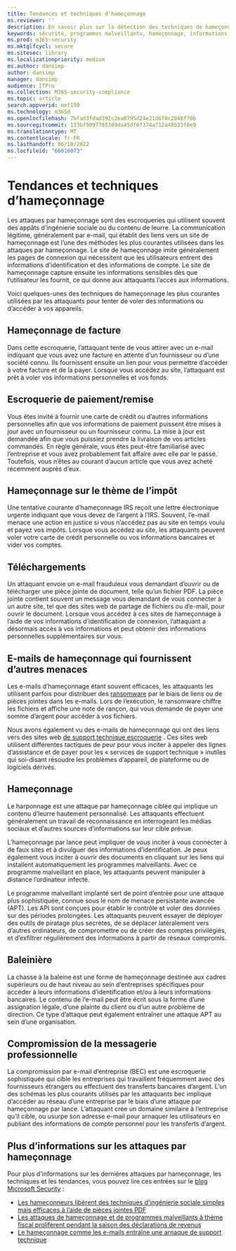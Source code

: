 ```yaml
---
title: Tendances et techniques d’hameçonnage
ms.reviewer: ''
description: En savoir plus sur la détection des techniques de hameçonnage
keywords: sécurité, programmes malveillants, hameçonnage, informations, escroquerie, ingénierie sociale, appât, leurre, protection, tendances, attaque ciblée, harponnage, chasse à la baleine
ms.prod: m365-security
ms.mktglfcycl: secure
ms.sitesec: library
ms.localizationpriority: medium
ms.author: dansimp
author: dansimp
manager: dansimp
audience: ITPro
ms.collection: M365-security-compliance
ms.topic: article
search.appverid: met150
ms.technology: m365d
ms.openlocfilehash: 7bfad3fdad392c2ea0795d24e21d6f8c2848f70b
ms.sourcegitcommit: 133bf9097785309da45df6f374a712a48b33f8e9
ms.translationtype: MT
ms.contentlocale: fr-FR
ms.lasthandoff: 06/10/2022
ms.locfileid: "66016073"
---
```

# <a name="phishing-trends-and-techniques"></a>Tendances et techniques d’hameçonnage

Les attaques par hameçonnage sont des escroqueries qui utilisent souvent des appâts d’ingénierie sociale ou du contenu de leurre. La communication légitime, généralement par e-mail, qui établit des liens vers un site de hameçonnage est l’une des méthodes les plus courantes utilisées dans les attaques par hameçonnage. Le site de hameçonnage imite généralement les pages de connexion qui nécessitent que les utilisateurs entrent des informations d’identification et des informations de compte. Le site de hameçonnage capture ensuite les informations sensibles dès que l’utilisateur les fournit, ce qui donne aux attaquants l’accès aux informations.

Voici quelques-unes des techniques de hameçonnage les plus courantes utilisées par les attaquants pour tenter de voler des informations ou d’accéder à vos appareils.

## <a name="invoice-phishing"></a>Hameçonnage de facture

Dans cette escroquerie, l’attaquant tente de vous attirer avec un e-mail indiquant que vous avez une facture en attente d’un fournisseur ou d’une société connu. Ils fournissent ensuite un lien pour vous permettre d’accéder à votre facture et de la payer. Lorsque vous accédez au site, l’attaquant est prêt à voler vos informations personnelles et vos fonds.

## <a name="paymentdelivery-scam"></a>Escroquerie de paiement/remise

Vous êtes invité à fournir une carte de crédit ou d’autres informations personnelles afin que vos informations de paiement puissent être mises à jour avec un fournisseur ou un fournisseur connu. La mise à jour est demandée afin que vous puissiez prendre la livraison de vos articles commandés. En règle générale, vous êtes peut-être familiarisé avec l’entreprise et vous avez probablement fait affaire avec elle par le passé. Toutefois, vous n’êtes au courant d’aucun article que vous avez acheté récemment auprès d’eux.

## <a name="tax-themed-phishing-scams"></a>Hameçonnage sur le thème de l’impôt

Une tentative courante d’hameçonnage IRS reçoit une lettre électronique urgente indiquant que vous devez de l’argent à l’IRS. Souvent, l’e-mail menace une action en justice si vous n’accédez pas au site en temps voulu et payez vos impôts. Lorsque vous accédez au site, les attaquants peuvent voler votre carte de crédit personnelle ou vos informations bancaires et vider vos comptes.

## <a name="downloads"></a>Téléchargements

Un attaquant envoie un e-mail frauduleux vous demandant d’ouvrir ou de télécharger une pièce jointe de document, telle qu’un fichier PDF. La pièce jointe contient souvent un message vous demandant de vous connecter à un autre site, tel que des sites web de partage de fichiers ou d’e-mail, pour ouvrir le document. Lorsque vous accédez à ces sites de hameçonnage à l’aide de vos informations d’identification de connexion, l’attaquant a désormais accès à vos informations et peut obtenir des informations personnelles supplémentaires sur vous.

## <a name="phishing-emails-that-deliver-other-threats"></a>E-mails de hameçonnage qui fournissent d’autres menaces

Les e-mails d’hameçonnage étant souvent efficaces, les attaquants les utilisent parfois pour distribuer des [ransomware](/security/compass/human-operated-ransomware) par le biais de liens ou de pièces jointes dans les e-mails. Lors de l’exécution, le ransomware chiffre les fichiers et affiche une note de rançon, qui vous demande de payer une somme d’argent pour accéder à vos fichiers.

Nous avons également vu des e-mails de hameçonnage qui ont des liens vers des sites web [de support technique escroquerie](support-scams.md) . Ces sites web utilisent différentes tactiques de peur pour vous inciter à appeler des lignes d’assistance et de payer pour les « services de support technique » inutiles qui soi-disant résoudre les problèmes d’appareil, de plateforme ou de logiciels dérivés.

## <a name="spear-phishing"></a>Hameçonnage

Le harponnage est une attaque par hameçonnage ciblée qui implique un contenu d’leurre hautement personnalisé. Les attaquants effectuent généralement un travail de reconnaissance en interrogeant les médias sociaux et d’autres sources d’informations sur leur cible prévue.

L’hameçonnage par lance peut impliquer de vous inciter à vous connecter à de faux sites et à divulguer des informations d’identification. Je peux également vous inciter à ouvrir des documents en cliquant sur les liens qui installent automatiquement les programmes malveillants. Avec ce programme malveillant en place, les attaquants peuvent manipuler à distance l’ordinateur infecté.

Le programme malveillant implanté sert de point d’entrée pour une attaque plus sophistiquée, connue sous le nom de menace persistante avancée (APT). Les API sont conçues pour établir le contrôle et voler des données sur des périodes prolongées. Les attaquants peuvent essayer de déployer des outils de piratage plus secrètes, de se déplacer latéralement vers d’autres ordinateurs, de compromettre ou de créer des comptes privilégiés, et d’exfiltrer régulièrement des informations à partir de réseaux compromis.

## <a name="whaling"></a>Baleinière

La chasse à la baleine est une forme de hameçonnage destinée aux cadres supérieurs ou de haut niveau au sein d’entreprises spécifiques pour accéder à leurs informations d’identification et/ou à leurs informations bancaires. Le contenu de l’e-mail peut être écrit sous la forme d’une assignation légale, d’une plainte du client ou d’un autre problème de direction. Ce type d’attaque peut également entraîner une attaque APT au sein d’une organisation.

## <a name="business-email-compromise"></a>Compromission de la messagerie professionnelle

La compromission par e-mail d’entreprise (BEC) est une escroquerie sophistiquée qui cible les entreprises qui travaillent fréquemment avec des fournisseurs étrangers ou effectuent des transferts bancaires d’argent. L’un des schémas les plus courants utilisés par les attaquants bec implique d’accéder au réseau d’une entreprise par le biais d’une attaque par hameçonnage par lance. L’attaquant crée un domaine similaire à l’entreprise qu’il cible, ou usurpe son adresse e-mail pour arnaquer les utilisateurs en publiant des informations de compte personnel pour les transferts d’argent.

## <a name="more-information-about-phishing-attacks"></a>Plus d’informations sur les attaques par hameçonnage

Pour plus d’informations sur les dernières attaques par hameçonnage, les techniques et les tendances, vous pouvez lire ces entrées sur le [blog Microsoft Security](https://www.microsoft.com/security/blog/) :

- [Les hameçonneurs libèrent des techniques d’ingénierie sociale simples mais efficaces à l’aide de pièces jointes PDF](https://cloudblogs.microsoft.com/microsoftsecure/2017/01/26/phishers-unleash-simple-but-effective-social-engineering-techniques-using-pdf-attachments/?source=mmpc)
- [Les attaques de hameçonnage et de programmes malveillants à thème fiscal prolifèrent pendant la saison des déclarations de revenus](https://cloudblogs.microsoft.com/microsoftsecure/2017/03/20/tax-themed-phishing-and-malware-attacks-proliferate-during-the-tax-filing-season/?source=mmpc)
- [Le hameçonnage comme les e-mails entraîne une arnaque de support technique](https://cloudblogs.microsoft.com/microsoftsecure/2017/08/07/links-in-phishing-like-emails-lead-to-tech-support-scam/?source=mmpc)
